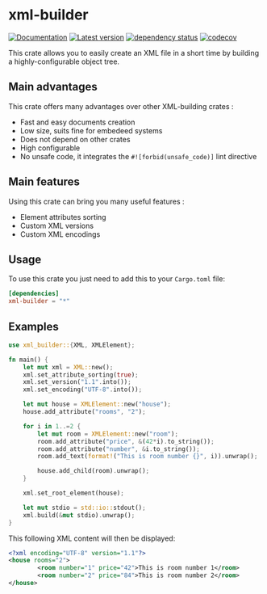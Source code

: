 # xml-builder

[![Documentation](https://docs.rs/xml-builder/badge.svg)](https://docs.rs/xml-builder)
[![Latest version](https://img.shields.io/crates/v/xml-builder.svg)](https://crates.io/crates/xml-builder)
[![dependency status](https://deps.rs/repo/github/cocool97/xml-builder/status.svg)](https://deps.rs/repo/github/cocool97/xml-builder)
[![codecov](https://codecov.io/gh/cocool97/xml-builder/branch/master/graph/badge.svg?token=2PMZ6D9E5M)](https://codecov.io/gh/cocool97/xml-builder)

This crate allows you to easily create an XML file in a short time by building a highly-configurable object tree. 

## Main advantages

This crate offers many advantages over other XML-building crates :

* Fast and easy documents creation
* Low size, suits fine for embedeed systems
* Does not depend on other crates
* High configurable
* No unsafe code, it integrates the `#![forbid(unsafe_code)]` lint directive

## Main features

Using this crate can bring you many useful features :

* Element attributes sorting
* Custom XML versions
* Custom XML encodings

## Usage

To use this crate you just need to add this to your `Cargo.toml` file:

```toml
[dependencies]
xml-builder = "*"
```

## Examples

```rust
use xml_builder::{XML, XMLElement};

fn main() {
    let mut xml = XML::new();
    xml.set_attribute_sorting(true);
    xml.set_version("1.1".into());
    xml.set_encoding("UTF-8".into());

    let mut house = XMLElement::new("house");
    house.add_attribute("rooms", "2");

    for i in 1..=2 {
        let mut room = XMLElement::new("room");
        room.add_attribute("price", &(42*i).to_string());
        room.add_attribute("number", &i.to_string());
        room.add_text(format!("This is room number {}", i)).unwrap();

        house.add_child(room).unwrap();
    }

    xml.set_root_element(house);

    let mut stdio = std::io::stdout();
    xml.build(&mut stdio).unwrap();
}
```

This following XML content will then be displayed:

```xml
<?xml encoding="UTF-8" version="1.1"?>
<house rooms="2">
        <room number="1" price="42">This is room number 1</room>
        <room number="2" price="84">This is room number 2</room>
</house>
```